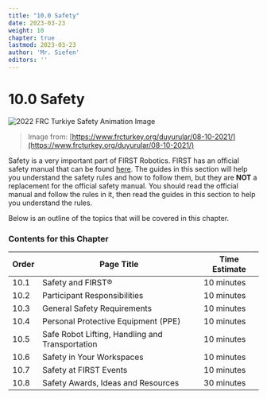 ```yaml
---
title: "10.0 Safety"
date: 2023-03-23
weight: 10
chapter: true
lastmod: 2023-03-23
author: 'Mr. Siefen'
editors: ''
---
```


# 10.0 Safety

![2022 FRC Turkiye Safety Animation Image](https://www.frcturkey.org/wp-content/uploads/2021/10/safety.jpg)
> Image from: [https://www.frcturkey.org/duyurular/08-10-2021/](https://www.frcturkey.org/duyurular/08-10-2021/)

Safety is a very important part of FIRST Robotics. FIRST has an official safety manual that can be found [here](https://www.firstinspires.org/sites/default/files/uploads/resource_library/frc/team-resources/safety/2023/2023-Safety-Manual.pdf). The guides in this section will help you understand the safety rules and how to follow them, but they are **NOT** a replacement for the official safety manual. You should read the official manual and follow the rules in it, then read the guides in this section to help you understand the rules.

Below is an outline of the topics that will be covered in this chapter.

### Contents for this Chapter

| Order | Page Title | Time Estimate |
| --- | --- | --- |
| 10.1 | Safety and FIRST® | 10 minutes |
| 10.2 | Participant Responsibilities | 10 minutes |
| 10.3 | General Safety Requirements | 10 minutes |
| 10.4 | Personal Protective Equipment (PPE) | 10 minutes |
| 10.5 | Safe Robot Lifting, Handling and Transportation | 10 minutes |
| 10.6 | Safety in Your Workspaces | 10 minutes |
| 10.7 | Safety at FIRST Events | 10 minutes |
| 10.8 | Safety Awards, Ideas and Resources | 30 minutes |